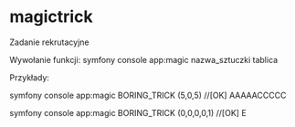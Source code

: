 # magictrick
Zadanie rekrutacyjne

Wywołanie funkcji: symfony console app:magic nazwa_sztuczki tablica

Przykłady:

symfony console app:magic BORING_TRICK (5,0,5)
//[OK] AAAAACCCCC

symfony console app:magic BORING_TRICK (0,0,0,0,1) 
//[OK] E
